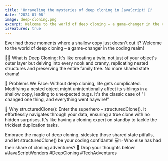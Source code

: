 ```yaml
---
title: 'Unraveling the mysteries of deep cloning in JavaScript! 🧩'
date: '2024-01-08'
image: deep-cloning.png
excerpt: Welcome to the world of deep cloning – a game-changer in the coding realm!
isFeatured: true
---
```

Ever had those moments where a shallow copy just doesn't cut it? Welcome to the world of deep cloning – a game-changer in the coding realm!

🕵️‍♂️ What is Deep Cloning: It's like creating a twin, not just of your object's outer layer but delving into every nook and cranny, replicating nested structures and preserving the entire family tree. No more shared state drama!

🤯 Problems We Face: Without deep cloning, life gets complicated. Modifying a nested object might unintentionally affect its siblings in a shallow copy, leading to unexpected bugs. It's the classic case of "I changed one thing, and everything went haywire!"

🚀 Why structuredClone(): Enter the superhero – structuredClone(). It effortlessly navigates through your data, ensuring a true clone with no hidden surprises. It's like having a cloning expert on standby to tackle the trickiest duplication tasks.

Embrace the magic of deep cloning, sidestep those shared state pitfalls, and let structuredClone() be your coding confidante! 💻✨ Who else has had their share of cloning adventures? 🚀 Drop your thoughts below! #JavaScriptWonders #DeepCloning #TechAdventures
